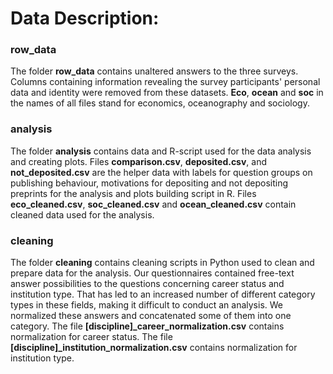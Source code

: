 # Data Description: 

### row_data

The folder **row_data** contains unaltered answers to the three surveys. Columns containing information revealing the survey participants' personal data and identity were removed from these datasets. 
**Eco**, **ocean** and **soc** in the names of all files stand for economics, oceanography and sociology. 

### analysis

The folder **analysis** contains data and R-script used for the data analysis and creating plots.
Files **comparison.csv**, **deposited.csv**, and **not_deposited.csv** are the helper data with labels for question groups on publishing behaviour, motivations for depositing and not depositing preprints for the analysis and plots building script in R.
Files **eco_cleaned.csv**, **soc_cleaned.csv** and **ocean_cleaned.csv** contain cleaned data used for the analysis.   

### cleaning
The folder **cleaning** contains cleaning scripts in Python used to clean and prepare data for the analysis.  Our questionnaires contained free-text answer possibilities to the questions concerning career status and institution type. That has led to an increased number of different category types in these fields, making it difficult to conduct an analysis. We normalized these answers and concatenated some of them into one category. The file **[discipline]_career_normalization.csv** contains normalization for career status. The file **[discipline]_institution_normalization.csv** contains normalization for institution type.
